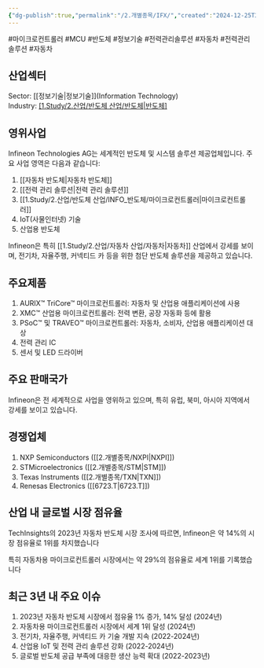```yaml
---
{"dg-publish":true,"permalink":"/2.개별종목/IFX/","created":"2024-12-25T21:44:19.788+09:00","updated":"2025-06-03T20:05:59.516+09:00"}
---
```


#마이크로컨트롤러 #MCU #반도체 #정보기술 #전력관리솔루션 #자동차 #전력관리솔루션 #자동차 

## 산업섹터

Sector: [[정보기술\|정보기술]](Information Technology)  
Industry: [[1.Study/2.산업/반도체 산업/반도체\|반도체]](Semiconductors)

## 영위사업

Infineon Technologies AG는 세계적인 반도체 및 시스템 솔루션 제공업체입니다. 주요 사업 영역은 다음과 같습니다:

1. [[자동차 반도체\|자동차 반도체]]
2. [[전력 관리 솔루션\|전력 관리 솔루션]]
3. [[1.Study/2.산업/반도체 산업/INFO_반도체/마이크로컨트롤러\|마이크로컨트롤러]]
4. IoT(사물인터넷) 기술
5. 산업용 반도체

Infineon은 특히 [[1.Study/2.산업/자동차 산업/자동차\|자동차]] 산업에서 강세를 보이며, 전기차, 자율주행, 커넥티드 카 등을 위한 첨단 반도체 솔루션을 제공하고 있습니다.

## 주요제품

1. AURIX™ TriCore™ 마이크로컨트롤러: 자동차 및 산업용 애플리케이션에 사용
2. XMC™ 산업용 마이크로컨트롤러: 전력 변환, 공장 자동화 등에 활용
3. PSoC™ 및 TRAVEO™ 마이크로컨트롤러: 자동차, 소비자, 산업용 애플리케이션 대상
4. 전력 관리 IC
5. 센서 및 LED 드라이버

## 주요 판매국가

Infineon은 전 세계적으로 사업을 영위하고 있으며, 특히 유럽, 북미, 아시아 지역에서 강세를 보이고 있습니다.

## 경쟁업체

1. NXP Semiconductors ([[2.개별종목/NXPI\|NXPI]])
2. STMicroelectronics ([[2.개별종목/STM\|STM]])
3. Texas Instruments ([[2.개별종목/TXN\|TXN]])
4. Renesas Electronics ([[6723.T\|6723.T]])

## 산업 내 글로벌 시장 점유율

TechInsights의 2023년 자동차 반도체 시장 조사에 따르면, Infineon은 약 14%의 시장 점유율로 1위를 차지했습니다

특히 자동차용 마이크로컨트롤러 시장에서는 약 29%의 점유율로 세계 1위를 기록했습니다

## 최근 3년 내 주요 이슈

1. 2023년 자동차 반도체 시장에서 점유율 1% 증가, 14% 달성 (2024년)
2. 자동차용 마이크로컨트롤러 시장에서 세계 1위 달성 (2024년)
3. 전기차, 자율주행, 커넥티드 카 기술 개발 지속 (2022-2024년)
4. 산업용 IoT 및 전력 관리 솔루션 강화 (2022-2024년)
5. 글로벌 반도체 공급 부족에 대응한 생산 능력 확대 (2022-2023년)
